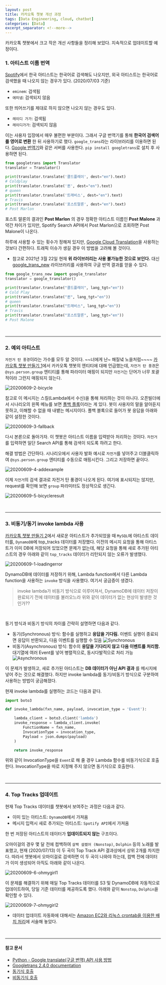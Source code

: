```yaml
---
layout: post
title: 카카오톡 챗봇 개선 과정
tags: [Data Engineering, cloud, chatbot]
categories: [Data]
excerpt_separator: <!--more-->
---
```

카카오톡 챗봇에서 크고 작은 개선 사항들을 정리해 보았다.<!--more--> 지속적으로 업데이트할 예정이다.

### 1. 아티스트 이름 번역

[Spotify](https://open.spotify.com/search)에서 한국 아티스트는 한국어로 검색해도 나오지만, 외국 아티스트는 한국어로 검색했을 때 나오지 않는 경우가 있다. (2020/07/03 기준)
- `eminem`: 검색됨
- `에미넴`: 검색되지 않음

또한 띄어쓰기를 제대로 하지 않으면 나오지 않는 경우도 있다.
- `레이디 가가`: 검색됨
- `레이디가가`: 검색되지 않음

이는 사용자 입장에서 매우 불편한 부분이다. 그래서 구글 번역기를 통해 **한국어 검색어를 영어로 변환** 한 뒤 사용하기로 했다. `google_trans`라는 라이브러리를 이용하면 된다. [Google 번역기](https://translate.google.com/)와 같은 서버를 사용한다. `pip install googletrans`로 설치 후 사용하면 된다.

```py
from googletrans import Translator
translator = Translator()

print(translator.translate('콜드플레이', dest="en").text)
# Coldplay
print(translator.translate('퀸', dest="en").text)
# queen
print(translator.translate('트래비스', dest="en").text)
# Travis
print(translator.translate('포스트말론', dest="en").text)
# Post Marlon
```

포스트 말론의 결과인 **Post Marlon** 의 경우 정확한 아티스트 이름인 **Post Malone** 과 약간 차이가 있지만, Spotify Search API에서 Post Marlon으로 조회하면 Post Malone이 나온다.

하루에 사용할 수 있는 횟수가 정해져 있지만, [Google Cloud Translation](https://cloud.google.com/translate/docs)을 사용하는 것보다 간편하다. 트래픽 이슈가 생길 경우 이 방법을 고려해 볼 것이다.

- 참고로 2021년 3월 22일 현재 **위 라이브러리는 사용 불가능한 것으로 보인다.** 대신 [google_trans_new](https://github.com/lushan88a/google_trans_new) 라이브러리를 사용하여 구글 번역 결과를 얻을 수 있다.

```py
from google_trans_new import google_translator
translator = google_translator()

print(translator.translate("콜드플레이", lang_tgt="en"))
# Cold Play
print(translator.translate("퀸", lang_tgt="en"))
# queen
print(translator.translate("트래비스", lang_tgt="en"))
# Travis
print(translator.translate("포스트말론", lang_tgt="en"))
# Post Malone
```

<br>

---

### 2. 예외 아티스트

`자전거 탄 풍경`이라는 가수를 모두 알 것이다. ~~너에게 난~ 해질녘 노을처럼~~~~ [카카오톡 챗봇 만들기 1](https://sulmasulma.github.io/data/2020/06/03/kakaotalk-chatbot.html)에서 카카오톡 챗봇의 엔티티에 대해 언급했는데, `자전거 탄 풍경`은 `@sys.person.group` 엔티티를 통해 파라미터 매핑이 되지만 `자전거`는 단어가 너무 포괄적이라 그런지 매핑되지 않는다.

![20200609-2-bicycle](/assets/20200609-2-bicycle.png)

참고로 이 메시지는 스킬(Lambda에서 수신)을 통해 처리하는 것이 아니다. 오픈빌더에서 시나리오의 왼쪽 메뉴를 보면 [폴백 플록](https://i.kakao.com/docs/tutorial-chatbot-key-features#폴백-블록fallback-block-설정하기)이라는 게 있다. 봇이 사용자의 말을 알아듣지 못하고, 이해할 수 없을 때 내뱉는 메시지이다. 폴백 블록으로 들어가 봇 응답을 아래와 같이 설정한 것이다.

![20200609-3-fallback](/assets/20200609-3-fallback.png)

다시 본론으로 돌아가자. 이 챗봇은 아티스트 이름을 입력받아 처리하는 것이다. `자전거`를 입력하면 일단 Search API를 통해 검색이 되도록 하려고 한다.

해결 방법은 간단하다. 시나리오에서 사용자 발화 예시로 `자전거`를 넣어주고 더블클릭하여 `@sys.person.group` 엔티티를 수동으로 매핑시킨다. 그리고 저장하면 끝이다.

![20200609-4-addexample](/assets/20200609-4-addexample.png)

이제 `자전거`의 검색 결과로 자전거 탄 풍경이 나오게 된다. 여기에 표시되지는 않지만, request를 확인해 보면 `group` 파라미터도 정상적으로 생긴다.

![20200609-5-bicycleresult](/assets/20200609-5-bicycleresult.png)

<br>

---

### 3. 비동기/동기 invoke lambda 사용

[카카오톡 챗봇 만들기 2](https://sulmasulma.github.io/data/2020/06/07/kakaotalk-chatbot2.html)에서 새로운 아티스트가 추가되었을 때 `MySQL`에 아티스트 데이터를, `DynamoDB`에 top_tracks 데이터를 저장했다. 이전의 메시지 요청을 통해 아티스트가 이미 DB에 저장되어 있었으면 문제가 없는데, 해당 요청을 통해 새로 추가된 아티스트의 경우 아래와 같이 `top_tracks` 데이터가 리턴되지 않는 오류가 발생했다.

![20200609-1-loadingerror](/assets/20200609-1-loadingerror.png)

DynamoDB에 데이터를 저장하기 위해, Lambda function에서 다른 Lambda function을 사용하는 `invoke` 방식을 사용했다. 여기서 궁금증이 생겼다.

> invoke lambda가 비동기 방식으로 이루어져서, DynamoDB에 데이터 저장이 완료되기 전에 데이터를 불러오느라 위와 같이 데이터가 없는 현상이 발생한 것인가??

<br>

동기 방식과 비동기 방식의 차이를 간략히 설명하면 다음과 같다.
- 동기(Synchronous) 방식: 함수를 실행하고 **응답을 기다림.** 이벤트 실행이 종료되면 응답이 반환되고, 다음 이벤트를 실행할 수 있음
  ![Synchronous](https://docs.aws.amazon.com/ko_kr/lambda/latest/dg/images/invocation-sync.png)
- 비동기(Asynchronous) 방식: 함수의 **응답을 기다리지 않고 다음 이벤트를 처리함.** 대기열에 여러 Event를 넣어 병렬적으로, 동시다발적으로 처리 가능
  ![Asynchronous](https://docs.aws.amazon.com/ko_kr/lambda/latest/dg/images/features-async.png)

이 문제가 발생하고, 새로 추가된 아티스트는 **DB 데이터가 아닌 API 결과** 를 메시지에 넣어 주는 것으로 해결했다. 하지만 invoke lambda를 동기/비동기 방식으로 구분하여 사용하는 방법이 궁금해졌다.

현재 invoke lambda를 실행하는 코드는 다음과 같다.

```py
import boto3

def invoke_lambda(fxn_name, payload, invocation_type = 'Event'):

    lambda_client = boto3.client('lambda')
    invoke_response = lambda_client.invoke(
        FunctionName = fxn_name,
        InvocationType = invocation_type,
        Payload = json.dumps(payload)
    )

    return invoke_response
```

위와 같이 InvocationType을 `Event`로 해 줄 경우 Lambda 함수를 비동기식으로 호출한다. InvocationType을 따로 지정해 주지 않으면 동기식으로 호출한다.

<br>

---

### 4. Top Tracks 업데이트

현재 Top Tracks 데이터를 챗봇에서 보여주는 과정은 다음과 같다.
- 이미 있는 아티스트: `DynamoDB`에서 가져옴
- 메시지 입력시 새로 추가되는 아티스트: `Spotify API`에서 가져옴

한 번 저장된 아티스트의 데이터가 **업데이트되지 않는** 구조이다.

오마이걸의 경우 몇 달 전에 컴백하여 `살짝 설렜어 (Nonstop)`, `Dolphin` 등의 노래를 발표했고, 현재 (2020/07/13) 이 두 곡이 Top Track API 결과상에서 상위 2개를 차지한다. 따라서 챗봇에서 오마이걸로 검색하면 이 두 곡이 나와야 하는데, 컴백 전에 데이터가 이미 생성되어 아직도 아래와 같이 나온다.

![20200609-6-ohmygirl1](/assets/20200609-6-ohmygirl1.png)

이 문제를 해결하기 위해 매일 Top Tracks 데이터를 S3 및 DynamoDB에 자동적으로 업데이트하여, 당일 기준 데이터를 제공하도록 했다. 아래와 같이 `Nonstop`, `Dolphin`을 확인할 수 있다.

![20200609-7-ohmygirl2](/assets/20200609-7-ohmygirl2.png)

- 데이터 업데이트 자동화에 대해서는 [Amazon EC2와 리눅스 crontab을 이용한 배치 처리](https://sulmasulma.github.io/data/2020/07/09/ec2-crontab.html)에 서술해 놓았다.

<br>

---
#### 참고 문서
- [Python - Google translate(구글 번역) API 사용 방법](https://codechacha.com/ko/python-google-translate/)
- [Googletrans 2.4.0 documentation](https://py-googletrans.readthedocs.io/en/latest/)
- [동기식 호출](https://docs.aws.amazon.com/ko_kr/lambda/latest/dg/invocation-sync.html)
- [비동기식 호출](https://docs.aws.amazon.com/ko_kr/lambda/latest/dg/invocation-async.html)
